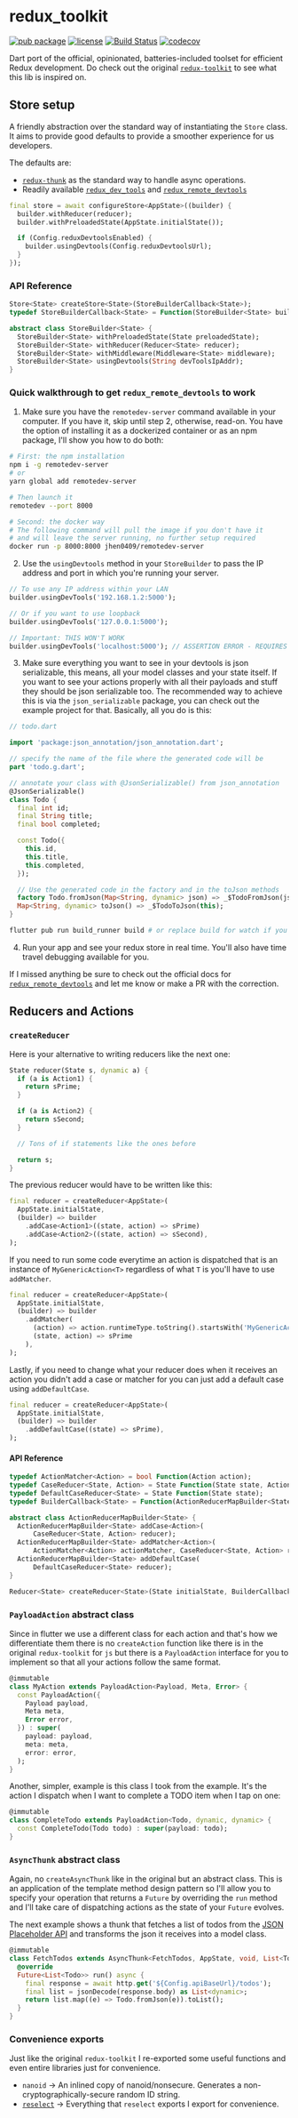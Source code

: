 # redux_toolkit

[![pub package](https://img.shields.io/pub/v/redux_toolkit.svg)](https://pub.dartlang.org/packages/redux_toolkit)
[![license](https://img.shields.io/github/license/mrnkr/redux_toolkit)](https://github.com/mrnkr/redux_toolkit/blob/master/LICENSE)
[![Build Status](https://travis-ci.com/mrnkr/redux_toolkit.svg?branch=master)](https://travis-ci.com/mrnkr/redux_toolkit)
[![codecov](https://codecov.io/gh/mrnkr/redux_toolkit/branch/master/graph/badge.svg)](https://codecov.io/gh/mrnkr/redux_toolkit)

Dart port of the official, opinionated, batteries-included toolset for efficient Redux development. Do check out the original [`redux-toolkit`](https://redux-toolkit.js.org/) to see what this lib is inspired on.

## Store setup

A friendly abstraction over the standard way of instantiating the `Store` class. It aims to provide good defaults to provide a smoother experience for us developers.

The defaults are:

- [`redux-thunk`](https://github.com/brianegan/redux_thunk) as the standard way to handle async operations.
- Readily available [`redux_dev_tools`](https://github.com/brianegan/redux_dev_tools) and [`redux_remote_devtools`](https://github.com/MichaelMarner/dart-redux-remote-devtools)

```dart
final store = await configureStore<AppState>((builder) {
  builder.withReducer(reducer);
  builder.withPreloadedState(AppState.initialState());

  if (Config.reduxDevtoolsEnabled) {
    builder.usingDevtools(Config.reduxDevtoolsUrl);
  }
});
```

### API Reference

```dart
Store<State> createStore<State>(StoreBuilderCallback<State>);
typedef StoreBuilderCallback<State> = Function(StoreBuilder<State> builder);

abstract class StoreBuilder<State> {
  StoreBuilder<State> withPreloadedState(State preloadedState);
  StoreBuilder<State> withReducer(Reducer<State> reducer);
  StoreBuilder<State> withMiddleware(Middleware<State> middleware);
  StoreBuilder<State> usingDevtools(String devToolsIpAddr);
}
```

### Quick walkthrough to get `redux_remote_devtools` to work

1. Make sure you have the `remotedev-server` command available in your computer. If you have it, skip until step 2, otherwise, read-on. You have the option of installing it as a dockerized container or as an npm package, I'll show you how to do both:

```bash
# First: the npm installation
npm i -g remotedev-server
# or
yarn global add remotedev-server

# Then launch it
remotedev --port 8000

# Second: the docker way
# The following command will pull the image if you don't have it
# and will leave the server running, no further setup required
docker run -p 8000:8000 jhen0409/remotedev-server
```

2. Use the `usingDevtools` method in your `StoreBuilder` to pass the IP address and port in which you're running your server.

```dart
// To use any IP address within your LAN
builder.usingDevTools('192.168.1.2:5000');

// Or if you want to use loopback
builder.usingDevTools('127.0.0.1:5000');

// Important: THIS WON'T WORK
builder.usingDevTools('localhost:5000'); // ASSERTION ERROR - REQUIRES AN IP ADDRESS STRING
```

3. Make sure everything you want to see in your devtools is json serializable, this means, all your model classes and your state itself. If you want to see your actions properly with all their payloads and stuff they should be json serializable too. The recommended way to achieve this is via the `json_serializable` package, you can check out the example project for that. Basically, all you do is this:

```dart
// todo.dart

import 'package:json_annotation/json_annotation.dart';

// specify the name of the file where the generated code will be
part 'todo.g.dart';

// annotate your class with @JsonSerializable() from json_annotation
@JsonSerializable()
class Todo {
  final int id;
  final String title;
  final bool completed;

  const Todo({
    this.id,
    this.title,
    this.completed,
  });

  // Use the generated code in the factory and in the toJson methods
  factory Todo.fromJson(Map<String, dynamic> json) => _$TodoFromJson(json);
  Map<String, dynamic> toJson() => _$TodoToJson(this);
}
```

```bash
flutter pub run build_runner build # or replace build for watch if you want the generated code to be automatically updated as you write more code :)
```

4. Run your app and see your redux store in real time. You'll also have time travel debugging available for you.

If I missed anything be sure to check out the official docs for [`redux_remote_devtools`](https://github.com/MichaelMarner/dart-redux-remote-devtools) and let me know or make a PR with the correction.

## Reducers and Actions

### `createReducer`

Here is your alternative to writing reducers like the next one:

```dart
State reducer(State s, dynamic a) {
  if (a is Action1) {
    return sPrime;
  }

  if (a is Action2) {
    return sSecond;
  }

  // Tons of if statements like the ones before

  return s;
}
```

The previous reducer would have to be written like this:

```dart
final reducer = createReducer<AppState>(
  AppState.initialState,
  (builder) => builder
    .addCase<Action1>((state, action) => sPrime)
    .addCase<Action2>((state, action) => sSecond),
);
```

If you need to run some code everytime an action is dispatched that is an instance of `MyGenericAction<T>` regardless of what `T` is you'll have to use `addMatcher`.

```dart
final reducer = createReducer<AppState>(
  AppState.initialState,
  (builder) => builder
    .addMatcher(
      (action) => action.runtimeType.toString().startsWith('MyGenericAction'),
      (state, action) => sPrime
    ),
);
```

Lastly, if you need to change what your reducer does when it receives an action you didn't add a case or matcher for you can just add a default case using `addDefaultCase`.

```dart
final reducer = createReducer<AppState>(
  AppState.initialState,
  (builder) => builder
    .addDefaultCase((state) => sPrime),
);
```

#### API Reference

```dart
typedef ActionMatcher<Action> = bool Function(Action action);
typedef CaseReducer<State, Action> = State Function(State state, Action action);
typedef DefaultCaseReducer<State> = State Function(State state);
typedef BuilderCallback<State> = Function(ActionReducerMapBuilder<State> builder);

abstract class ActionReducerMapBuilder<State> {
  ActionReducerMapBuilder<State> addCase<Action>(
      CaseReducer<State, Action> reducer);
  ActionReducerMapBuilder<State> addMatcher<Action>(
      ActionMatcher<Action> actionMatcher, CaseReducer<State, Action> reducer);
  ActionReducerMapBuilder<State> addDefaultCase(
      DefaultCaseReducer<State> reducer);
}

Reducer<State> createReducer<State>(State initialState, BuilderCallback<State> builderCallback);
```

### `PayloadAction` abstract class

Since in flutter we use a different class for each action and that's how we differentiate them there is no `createAction` function like there is in the original `redux-toolkit` for `js` but there is a `PayloadAction` interface for you to implement so that all your actions follow the same format.

```dart
@immutable
class MyAction extends PayloadAction<Payload, Meta, Error> {
  const PayloadAction({
    Payload payload,
    Meta meta,
    Error error,
  }) : super(
    payload: payload,
    meta: meta,
    error: error,
  );
}
```

Another, simpler, example is this class I took from the example. It's the action I dispatch when I want to complete a TODO item when I tap on one:

```dart
@immutable
class CompleteTodo extends PayloadAction<Todo, dynamic, dynamic> {
  const CompleteTodo(Todo todo) : super(payload: todo);
}
```

### `AsyncThunk` abstract class

Again, no `createAsyncThunk` like in the original but an abstract class. This is an application of the template method design pattern so I'll allow you to specify your operation that returns a `Future` by overriding the `run` method and I'll take care of dispatching actions as the state of your `Future` evolves.

The next example shows a thunk that fetches a list of todos from the [JSON Placeholder API](https://jsonplaceholder.typicode.com) and transforms the json it receives into a model class.

```dart
@immutable
class FetchTodos extends AsyncThunk<FetchTodos, AppState, void, List<Todo>> {
  @override
  Future<List<Todo>> run() async {
    final response = await http.get('${Config.apiBaseUrl}/todos');
    final list = jsonDecode(response.body) as List<dynamic>;
    return list.map((e) => Todo.fromJson(e)).toList();
  }
}
```

### Convenience exports

Just like the original `redux-toolkit` I re-exported some useful functions and even entire libraries just for convenience.

- `nanoid` -> An inlined copy of nanoid/nonsecure. Generates a non-cryptographically-secure random ID string.
- [`reselect`](https://github.com/brianegan/reselect_dart) -> Everything that `reselect` exports I export for convenience.

